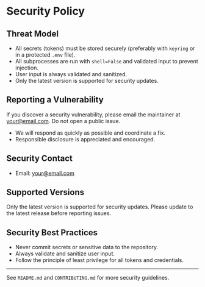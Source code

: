 # Security Policy

## Threat Model
- All secrets (tokens) must be stored securely (preferably with `keyring` or in a protected `.env` file).
- All subprocesses are run with `shell=False` and validated input to prevent injection.
- User input is always validated and sanitized.
- Only the latest version is supported for security updates.

## Reporting a Vulnerability
If you discover a security vulnerability, please email the maintainer at your@email.com. Do not open a public issue.

- We will respond as quickly as possible and coordinate a fix.
- Responsible disclosure is appreciated and encouraged.

## Security Contact
- Email: your@email.com

## Supported Versions
Only the latest version is supported for security updates. Please update to the latest release before reporting issues.

## Security Best Practices
- Never commit secrets or sensitive data to the repository.
- Always validate and sanitize user input.
- Follow the principle of least privilege for all tokens and credentials.

---
See `README.md` and `CONTRIBUTING.md` for more security guidelines.

